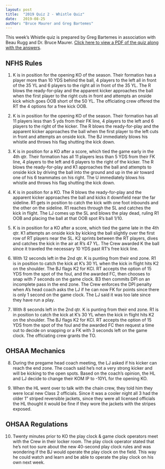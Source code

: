 ```yaml
---
layout: post
title:  "2019 Quiz 2 - Whistle Quiz"
date:   2019-08-25
author: "Bruce Maurer and Greg Bartemes"
---
```


This week’s Whistle quiz is prepared by Greg Bartemes in association with Beau Rugg
and Dr. Bruce Maurer. [Click here to view a PDF of the quiz along with the
answers](https://storage.googleapis.com/ohsaa-websites/quizzes/2019/2019-quiz-2.pdf).

<!--more-->

## NFHS Rules

1. K is in position for the opening KO of the season. Their formation has a player
more than 10 YDS behind the ball, 4 players to the left all in front of the 35
YL and 6 players to the right all in front of the 35 YL. The R blows the
ready-for-play and the apparent kicker approaches the ball when the first player
to the right cuts in front and attempts an onside kick which goes OOB short of
the 50 YL. The officiating crew offered the RT the 4 options for a free kick
OOB.

2. K is in position for the opening KO of the season. Their formation has all 11
   players less than 5 yds from their FK line, 4 players to the left and 6
players to the right of the kicker. The R blows the ready-for-play and the
apparent kicker approaches the ball when the first player to the left cuts in
front and attempts an onside kick. The BJ immediately blows his whistle and
throws his flag shutting the kick down.

3. K is in position for a KO after a score, which tied the game early in the 4th
   qtr. Their formation has all 11 players less than 5 YDS from their FK line, 4
players to the left and 6 players to the right of the kicker. The R blows the
ready-for-play and K1 approaches the ball and attempts to onside kick by driving
the ball into the ground and up in the air toward one of his 6 teammates on his
right. The U immediately blows his whistle and throws his flag shutting the kick
down.

4. K is in position for a KO. The R blows the ready-for-play and the apparent
   kicker approaches the ball and kicks it downfield near the far sideline. R1
gets in position to catch the kick with one foot inbounds and the other on the
sideline. R1 reaches through the SL and catches the kick in flight. The LJ comes
up the SL and blows the play dead, ruling R1 OOB and placing the ball at that
OOB spot R’s ball 1/10.

5. K is in position for a KO after a score, which tied the game late in the 4th
   qtr. K1 attempts an onside kick by kicking the ball slightly over the first
row of RT players near the SL. K2 sprints between the RT players, dives and
catches the kick in the air at R’s 47 YL. The Crew awarded K the ball since it
traveled the necessary 10 YDS past RT’s free kick line.

6. With 12 seconds left in the 2nd qtr. K is punting from their end zone. R1 is
   in position to catch the kick at K’s 30 YL when the kick in flight hits K2 on
the shoulder. The BJ flags K2 for KCI. RT accepts the option of 15 YDS from the
spot of the foul, and the awarded FC, then chooses to snap with 7 seconds on the
game clock. B3 then commits DPI on an incomplete pass in the end zone. The Crew
enforces the DPI penalty when A’s head coach asks the LJ if he can now FK for
points since there is only 1 second on the game clock. The LJ said it was too
late since they have run a play.

7. With 8 seconds left in the 2nd qtr. K is punting from their end zone. R1 is
   in position to catch the kick at K’s 30 YL when the kick in flight hits K2 on
the shoulder. The BJ flags K2 for KCI. RT accepts the option of 15 YDS from the
spot of the foul and the awarded FC then request a time out to decide on
snapping or a FK with 3 seconds left on the game clock. The officiating crew
grants the TO.

## OHSAA Mechanics

8. During the pregame head coach meeting, the LJ asked if his kicker can reach
   the end zone. The coach said he’s not a very strong kicker and will be
kicking to the open spots. Based on the coach’s opinion, the HL and LJ decide to
change their KOM IP to -10YL for the opening KO.

9. When the HL went over to talk with the chain crew, they told him they were
   local new Class 2 officials. Since it was a cooler night all 3 had the older
1” striped reversible jackets, since they were all licensed officials the HL
thought it would be fine if they wore the jackets with the stripes exposed.

## OHSAA Regulations

10. Twenty minutes prior to KO the play clock & game clock operators meet with
    the Crew in their locker room. The play clock operator stated that he’s not
too sure about the new 40-second play clock rules and was wondering if the BJ
would operate the play clock on the field. This way he could watch and learn and
be able to operate the play clock on his own next week.

